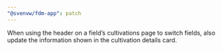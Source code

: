 ```yaml
---
"@svenvw/fdm-app": patch
---
```


When using the header on a field’s cultivations page to switch fields, also update the information shown in the cultivation details card.

